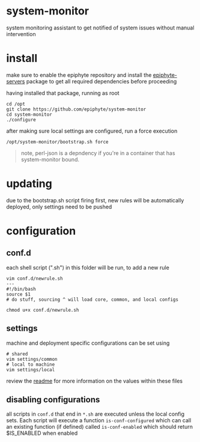 system-monitor
===

system monitoring assistant to get notified of system issues without manual intervention

# install

make sure to enable the epiphyte repository and install the [epiphyte-servers](https://github.com/epiphyte/servers) package to get all required dependencies before proceeding

having installed that package, running as root
```
cd /opt
git clone https://github.com/epiphyte/system-monitor
cd system-monitor
./configure
```

after making sure local settings are configured, run a force execution
```
/opt/system-monitor/bootstrap.sh force
```

> note, perl-json is a depndency if you're in a container that has system-monitor bound.

# updating

due to the bootstrap.sh script firing first, new rules will be automatically deployed, only settings need to be pushed

# configuration

## conf.d

each shell script (".sh") in this folder will be run, to add a new rule

```
vim conf.d/newrule.sh
---
#!/bin/bash
source $1
# do stuff, sourcing ^ will load core, common, and local configs
```

```
chmod u+x conf.d/newrule.sh
```

## settings

machine and deployment specific configurations can be set using

```
# shared
vim settings/common
# local to machine
vim settings/local
```

review the [readme](settings/README.md) for more information on the values within these files

## disabling configurations

all scripts in `conf.d` that end in `*.sh` are executed unless the local config sets. Each script will execute a function `is-conf-configured` which can call an existing function (if defined) called `is-conf-enabled` which should return $IS_ENABLED when enabled
